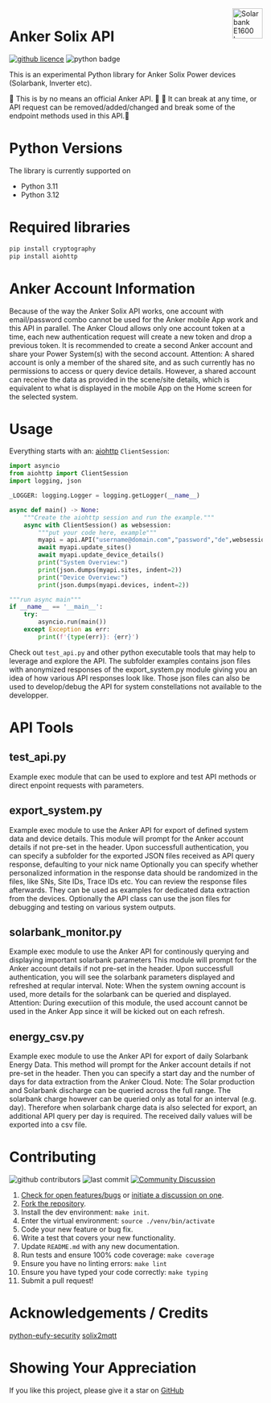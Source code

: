 <img src="https://public-aiot-fra-prod.s3.dualstack.eu-central-1.amazonaws.com/anker-power/public/product/anker-power/e9478c2d-e665-4d84-95d7-dd4844f82055/20230719-144818.png" alt="Solarbank E1600 Logo" title="Anker Solix API" align="right" height="60" />

# Anker Solix API

[![github licence](https://img.shields.io/badge/Licence-MIT-orange)](https://github.com/thomluther/anker-solix-api/blob/main/LICENSE)
![python badge](https://img.shields.io/badge/Made%20with-Python-orange)

This is an experimental Python library for Anker Solix Power devices (Solarbank, Inverter etc).

🚨 This is by no means an official Anker API. 🚨
🚨 It can break at any time, or API request can be removed/added/changed and break some of the endpoint methods used in this API.🚨

# Python Versions

The library is currently supported on

* Python 3.11
* Python 3.12

# Required libraries

```bash
pip install cryptography
pip install aiohttp
```

# Anker Account Information

Because of the way the Anker Solix API works, one account with email/password combo cannot be used for the Anker mobile App work and this API in parallel.
The Anker Cloud allows only one account token at a time, each new authentication request will create a new token and drop a previous token.
It is recommended to create a second Anker account and share your Power System(s) with the second account.
Attention: A shared account is only a member of the shared site, and as such currently has no permissions to access or query device details. However, a shared account 
can receive the data as provided in the scene/site details, which is equivalent to what is displayed in the mobile App on the Home screen for the selected system.

# Usage

Everything starts with an:
[aiohttp](https://aiohttp.readthedocs.io/en/stable/) `ClientSession`:

```python
import asyncio
from aiohttp import ClientSession
import logging, json

_LOGGER: logging.Logger = logging.getLogger(__name__)

async def main() -> None:
    """Create the aiohttp session and run the example."""
    async with ClientSession() as websession:
        """put your code here, example"""
        myapi = api.API("username@domain.com","password","de",websession, _LOGGER)
        await myapi.update_sites()
        await myapi.update_device_details()
        print("System Overview:")
        print(json.dumps(myapi.sites, indent=2))
        print("Device Overview:")
        print(json.dumps(myapi.devices, indent=2))

"""run async main"""
if __name__ == '__main__':
    try:
        asyncio.run(main())
    except Exception as err:
        print(f'{type(err)}: {err}')
```

Check out `test_api.py` and other python executable tools that may help to leverage and explore the API.
The subfolder examples contains json files with anonymized responses of the export_system.py module giving you an idea of how various API responses look like.
Those json files can also be used to develop/debug the API for system constellations not available to the developper.

# API Tools

## test_api.py

Example exec module that can be used to explore and test API methods or direct enpoint requests with parameters.

## export_system.py

Example exec module to use the Anker API for export of defined system data and device details.
This module will prompt for the Anker account details if not pre-set in the header.
Upon successfull authentication, you can specify a subfolder for the exported JSON files received as API query response, defaulting to your nick name
Optionally you can specify whether personalized information in the response data should be randomized in the files, like SNs, Site IDs, Trace IDs etc.
You can review the response files afterwards. They can be used as examples for dedicated data extraction from the devices.
Optionally the API class can use the json files for debugging and testing on various system outputs.

## solarbank_monitor.py

Example exec module to use the Anker API for continously querying and displaying important solarbank parameters
This module will prompt for the Anker account details if not pre-set in the header.
Upon successfull authentication, you will see the solarbank parameters displayed and refreshed at reqular interval.
Note: When the system owning account is used, more details for the solarbank can be queried and displayed.
Attention: During executiion of this module, the used account cannot be used in the Anker App since it will be kicked out on each refresh.

## energy_csv.py

Example exec module to use the Anker API for export of daily Solarbank Energy Data.
This method will prompt for the Anker account details if not pre-set in the header.
Then you can specify a start day and the number of days for data extraction from the Anker Cloud.
Note: The Solar production and Solarbank discharge can be queried across the full range. The solarbank
charge however can be queried only as total for an interval (e.g. day). Therefore when solarbank charge
data is also selected for export, an additional API query per day is required.
The received daily values will be exported into a csv file.


# Contributing

![github contributors](https://img.shields.io/github/contributors/thomluther/anker-solix-api?color=orange)
![last commit](https://img.shields.io/github/last-commit/thomluther/anker-solix-api?color=orange)
[![Community Discussion](https://img.shields.io/badge/Home%20Assistant%20Community-Discussion-orange)](https://community.home-assistant.io/t/feature-request-integration-or-addon-for-anker-solix-e1600-solarbank/641086)

1. [Check for open features/bugs](https://github.com/thomluther/anker-solix-api/issues)
  or [initiate a discussion on one](https://github.com/thomluther/anker-solix-api/issues/new).
2. [Fork the repository](https://github.com/thomluther/anker-solix-api/fork).
3. Install the dev environment: `make init`.
4. Enter the virtual environment: `source ./venv/bin/activate`
5. Code your new feature or bug fix.
6. Write a test that covers your new functionality.
7. Update `README.md` with any new documentation.
8. Run tests and ensure 100% code coverage: `make coverage`
9. Ensure you have no linting errors: `make lint`
10. Ensure you have typed your code correctly: `make typing`
11. Submit a pull request!


# Acknowledgements / Credits

[python-eufy-security](https://github.com/FuzzyMistborn/python-eufy-security)
[solix2mqtt](https://github.com/tomquist/solix2mqtt)


# Showing Your Appreciation

If you like this project, please give it a star on [GitHub](https://github.com/thomluther/anker-solix-api) 